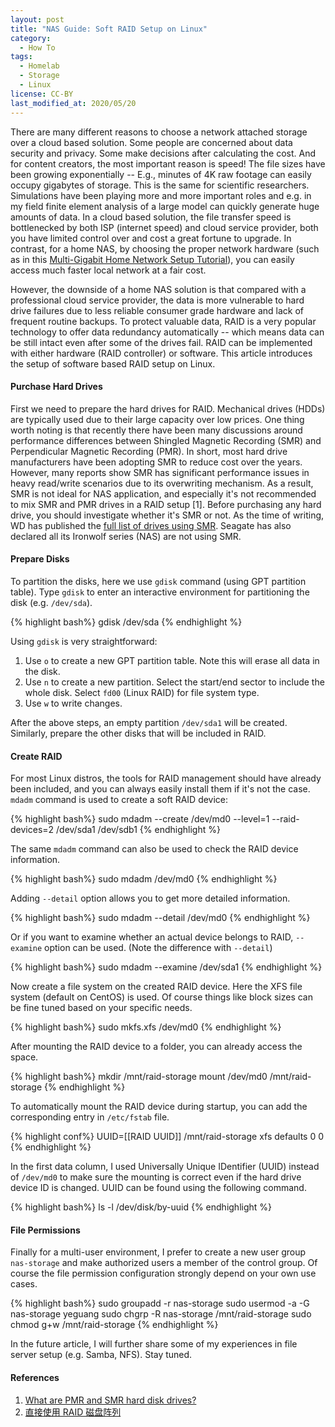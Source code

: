 ```yaml
---
layout: post
title: "NAS Guide: Soft RAID Setup on Linux"
category:
  - How To
tags:
  - Homelab
  - Storage
  - Linux
license: CC-BY
last_modified_at: 2020/05/20
---
```


There are many different reasons to choose a network attached storage over a cloud based solution. Some people are concerned about data security and privacy. Some make decisions after calculating the cost. And for content creators, the most important reason is speed! The file sizes have been growing exponentially -- E.g., minutes of 4K raw footage can easily occupy gigabytes of storage. This is the same for scientific researchers. Simulations have been playing more and more important roles and e.g. in my field finite element analysis of a large model can quickly generate huge amounts of data. In a cloud based solution, the file transfer speed is bottlenecked by both ISP (internet speed) and cloud service provider, both you have limited control over and cost a great fortune to upgrade. In contrast, for a home NAS, by choosing the proper network hardware (such as in this [Multi-Gigabit Home Network Setup Tutorial](/blog/2020/04/18/multi-gigabit-network)), you can easily access much faster local network at a fair cost.

However, the downside of a home NAS solution is that compared with a professional cloud service provider, the data is more vulnerable to hard drive failures due to less reliable consumer grade hardware and lack of frequent routine backups. To protect valuable data, RAID is a very popular technology to offer data redundancy automatically -- which means data can be still intact even after some of the drives fail. RAID can be implemented with either hardware (RAID controller) or software. This article introduces the setup of software based RAID setup on Linux. 

#### Purchase Hard Drives

First we need to prepare the hard drives for RAID. Mechanical drives (HDDs) are typically used due to their large capacity over low prices. One thing worth noting is that recently there have been many discussions around performance differences between Shingled Magnetic Recording (SMR) and Perpendicular Magnetic Recording (PMR). In short, most hard drive manufacturers have been adopting SMR to reduce cost over the years. However, many reports show SMR has significant performance issues in heavy read/write scenarios due to its overwriting mechanism. As a result, SMR is not ideal for NAS application, and especially it's not recommended to mix SMR and PMR drives in a RAID setup [1]. Before purchasing any hard drive, you should investigate whether it's SMR or not. As the time of writing, WD has published the [full list of drives using SMR](https://blog.westerndigital.com/wp-content/uploads/2020/04/2020_04_22_WD_SMR_SKUs_1Slide.pdf). Seagate has also declared all its Ironwolf series (NAS) are not using SMR.

#### Prepare Disks

To partition the disks, here we use `gdisk` command (using GPT partition table). Type `gdisk` to enter an interactive environment for partitioning the disk (e.g. `/dev/sda`).

{% highlight bash%}
gdisk /dev/sda
{% endhighlight %}

Using `gdisk` is very straightforward:

1. Use `o` to create a new GPT partition table. Note this will erase all data in the disk.
2. Use `n` to create a new partition. Select the start/end sector to include the whole disk. Select `fd00` (Linux RAID) for file system type.
3. Use `w` to write changes.

After the above steps, an empty partition `/dev/sda1` will be created. Similarly, prepare the other disks that will be included in RAID. 

#### Create RAID

For most Linux distros, the tools for RAID management should have already been included, and you can always easily install them if it's not the case. `mdadm` command is used to create a soft RAID device:

{% highlight bash%}
sudo mdadm --create /dev/md0 --level=1 --raid-devices=2 /dev/sda1 /dev/sdb1
{% endhighlight %}

The same `mdadm` command can also be used to check the RAID device information. 

{% highlight bash%}
sudo mdadm /dev/md0
{% endhighlight %}

Adding `--detail` option allows you to get more detailed information.

{% highlight bash%}
sudo mdadm --detail /dev/md0
{% endhighlight %}

Or if you want to examine whether an actual device belongs to RAID, `--examine` option can be used. (Note the difference with `--detail`)

{% highlight bash%}
sudo mdadm --examine /dev/sda1
{% endhighlight %}

Now create a file system on the created RAID device. Here the XFS file system (default on CentOS) is used. Of course things like block sizes can be fine tuned based on your specific needs.

{% highlight bash%}
sudo mkfs.xfs /dev/md0
{% endhighlight %}

After mounting the RAID device to a folder, you can already access the space. 

{% highlight bash%}
mkdir /mnt/raid-storage
mount /dev/md0 /mnt/raid-storage
{% endhighlight %}

To automatically mount the RAID device during startup, you can add the corresponding entry in `/etc/fstab` file. 

{% highlight conf%}
UUID=[[RAID UUID]]    /mnt/raid-storage    xfs    defaults     0 0
{% endhighlight %}

In the first data column, I used Universally Unique IDentifier (UUID) instead of `/dev/md0` to make sure the mounting is correct even if the hard drive device ID is changed. UUID can be found using the following command.

{% highlight bash%}
ls -l /dev/disk/by-uuid
{% endhighlight %}

#### File Permissions

Finally for a multi-user environment, I prefer to create a new user group `nas-storage` and make authorized users a member of the control group. Of course the file permission configuration strongly depend on your own use cases.

{% highlight bash%}
sudo groupadd -r nas-storage
sudo usermod -a -G nas-storage yeguang
sudo chgrp -R nas-storage /mnt/raid-storage
sudo chmod g+w /mnt/raid-storage
{% endhighlight %}

In the future article, I will further share some of my experiences in file server setup (e.g. Samba, NFS). Stay tuned. 

#### References

1. [What are PMR and SMR hard disk drives?](https://www.synology.com/en-us/knowledgebase/DSM/tutorial/Storage/PMR_SMR_hard_disk_drives)
2. [直接使用 RAID 磁盘阵列](https://github.com/getnas/getnas/blob/master/storage/case-three.md)